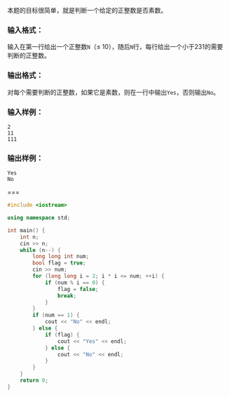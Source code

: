 本题的目标很简单，就是判断一个给定的正整数是否素数。

### 输入格式：

输入在第一行给出一个正整数`N`（≤ 10），随后`N`行，每行给出一个小于231的需要判断的正整数。

### 输出格式：

对每个需要判断的正整数，如果它是素数，则在一行中输出`Yes`，否则输出`No`。

### 输入样例：

```in
2
11
111
```

### 输出样例：

```out
Yes
No
```

===

```Cpp
#include <iostream>

using namespace std;

int main() {
    int n;
    cin >> n;
    while (n--) {
        long long int num;
        bool flag = true;
        cin >> num;
        for (long long i = 2; i * i <= num; ++i) {
            if (num % i == 0) {
                flag = false;
                break;
            }
        }
        if (num == 1) {
            cout << "No" << endl;
        } else {
            if (flag) {
                cout << "Yes" << endl;
            } else {
                cout << "No" << endl;
            }
        }
    }
    return 0;
}
```